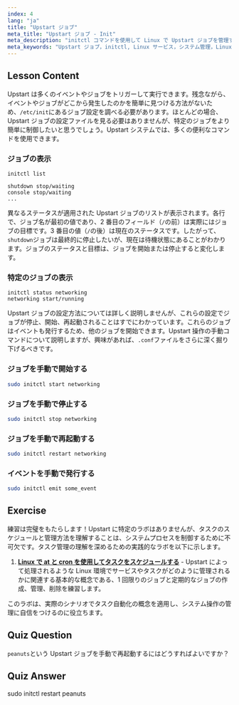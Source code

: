```yaml
---
index: 4
lang: "ja"
title: "Upstart ジョブ"
meta_title: "Upstart ジョブ - Init"
meta_description: "initctl コマンドを使用して Linux で Upstart ジョブを管理する方法を学びます。ジョブのステータス、サービスの開始、停止、再起動を理解します。Linux システム管理スキルを向上させます。"
meta_keywords: "Upstart ジョブ，initctl, Linux サービス，システム管理，Linux チュートリアル，初心者向けガイド"
---
```


## Lesson Content

Upstart は多くのイベントやジョブをトリガーして実行できます。残念ながら、イベントやジョブがどこから発生したのかを簡単に見つける方法がないため、`/etc/init`にあるジョブ設定を調べる必要があります。ほとんどの場合、Upstart ジョブの設定ファイルを見る必要はありませんが、特定のジョブをより簡単に制御したいと思うでしょう。Upstart システムでは、多くの便利なコマンドを使用できます。

### ジョブの表示

```plaintext
initctl list

shutdown stop/waiting
console stop/waiting
...
```

異なるステータスが適用された Upstart ジョブのリストが表示されます。各行で、ジョブ名が最初の値であり、2 番目のフィールド（`/`の前）は実際にはジョブの目標です。3 番目の値（`/`の後）は現在のステータスです。したがって、`shutdown`ジョブは最終的に停止したいが、現在は待機状態にあることがわかります。ジョブのステータスと目標は、ジョブを開始または停止すると変化します。

### 特定のジョブの表示

```plaintext
initctl status networking
networking start/running
```

Upstart ジョブの設定方法については詳しく説明しませんが、これらの設定でジョブが停止、開始、再起動されることはすでにわかっています。これらのジョブはイベントも発行するため、他のジョブを開始できます。Upstart 操作の手動コマンドについて説明しますが、興味があれば、`.conf`ファイルをさらに深く掘り下げるべきです。

### ジョブを手動で開始する

```bash
sudo initctl start networking
```

### ジョブを手動で停止する

```bash
sudo initctl stop networking
```

### ジョブを手動で再起動する

```bash
sudo initctl restart networking
```

### イベントを手動で発行する

```bash
sudo initctl emit some_event
```

## Exercise

練習は完璧をもたらします！Upstart に特定のラボはありませんが、タスクのスケジュールと管理方法を理解することは、システムプロセスを制御するために不可欠です。タスク管理の理解を深めるための実践的なラボを以下に示します。

1. **[Linux で at と cron を使用してタスクをスケジュールする](https://labex.io/ja/labs/comptia-schedule-tasks-with-at-and-cron-in-linux-590870)** - Upstart によって処理されるような Linux 環境でサービスやタスクがどのように管理されるかに関連する基本的な概念である、1 回限りのジョブと定期的なジョブの作成、管理、削除を練習します。

このラボは、実際のシナリオでタスク自動化の概念を適用し、システム操作の管理に自信をつけるのに役立ちます。

## Quiz Question

`peanuts`という Upstart ジョブを手動で再起動するにはどうすればよいですか？

## Quiz Answer

sudo initctl restart peanuts
